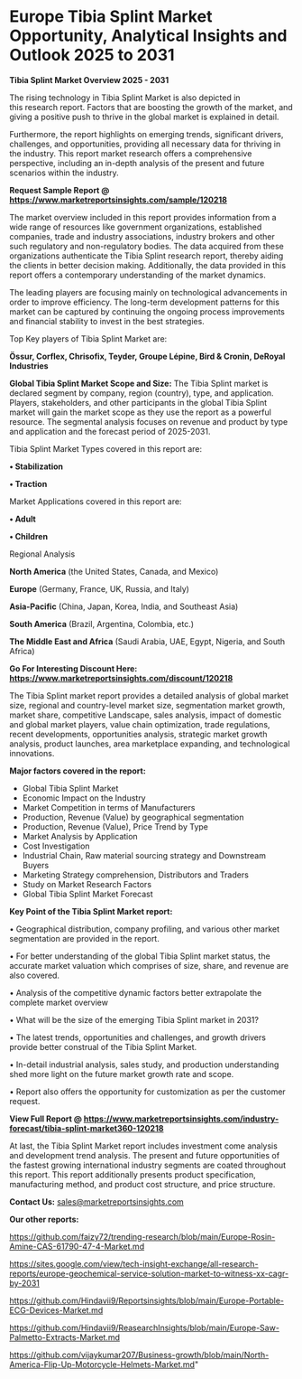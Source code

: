 # Europe Tibia Splint Market Opportunity, Analytical Insights and Outlook 2025 to 2031

<Strong> Tibia Splint Market Overview 2025 - 2031</strong>

The rising technology in Tibia Splint Market is also depicted in this research report. Factors that are boosting the growth of the market, and giving a positive push to thrive in the global market is explained in detail.

Furthermore, the report highlights on emerging trends, significant drivers, challenges, and opportunities, providing all necessary data for thriving in the industry. This report market research offers a comprehensive perspective, including an in-depth analysis of the present and future scenarios within the industry.

<strong>Request Sample Report @ <a href=https://www.marketreportsinsights.com/sample/120218>https://www.marketreportsinsights.com/sample/120218</a></strong>

The market overview included in this report provides information from a wide range of resources like government organizations, established companies, trade and industry associations, industry brokers and other such regulatory and non-regulatory bodies. The data acquired from these organizations authenticate the Tibia Splint research report, thereby aiding the clients in better decision making. Additionally, the data provided in this report offers a contemporary understanding of the market dynamics.

The leading players are focusing mainly on technological advancements in order to improve efficiency. The long-term development patterns for this market can be captured by continuing the ongoing process improvements and financial stability to invest in the best strategies.

Top Key players of Tibia Splint Market are:

<strong>Össur, Corflex, Chrisofix, Teyder, Groupe Lépine, Bird & Cronin, DeRoyal Industries</strong>

<strong><b>Global Tibia Splint Market Scope and Size:</b></strong>
The Tibia Splint market is declared segment by company, region (country), type, and application. Players, stakeholders, and other participants in the global Tibia Splint market will gain the market scope as they use the report as a powerful resource. The segmental analysis focuses on revenue and product by type and application and the forecast period of 2025-2031.

Tibia Splint Market Types covered in this report are:

<strong>• Stabilization

• Traction</strong>

Market Applications covered in this report are:

<strong>• Adult

• Children</strong> 

Regional Analysis

<strong>North America</strong> (the United States, Canada, and Mexico)

<strong>Europe</strong> (Germany, France, UK, Russia, and Italy)

<strong>Asia-Pacific</strong> (China, Japan, Korea, India, and Southeast Asia)

<strong>South America</strong> (Brazil, Argentina, Colombia, etc.)

<strong>The Middle East and Africa</strong> (Saudi Arabia, UAE, Egypt, Nigeria, and South Africa)

<strong>Go For Interesting Discount Here: <a href=https://www.marketreportsinsights.com/discount/120218>https://www.marketreportsinsights.com/discount/120218</a></strong>

The Tibia Splint market report provides a detailed analysis of global market size, regional and country-level market size, segmentation market growth, market share, competitive Landscape, sales analysis, impact of domestic and global market players, value chain optimization, trade regulations, recent developments, opportunities analysis, strategic market growth analysis, product launches, area marketplace expanding, and technological innovations.

<strong><b>Major factors covered in the report:</b></strong>
<ul>
  <li>Global Tibia Splint Market </li>
  <li>Economic Impact on the Industry</li>
  <li>Market Competition in terms of Manufacturers</li>
  <li>Production, Revenue (Value) by geographical segmentation</li>
  <li>Production, Revenue (Value), Price Trend by Type</li>
  <li>Market Analysis by Application</li>
  <li>Cost Investigation</li>
  <li>Industrial Chain, Raw material sourcing strategy and Downstream Buyers</li>
  <li>Marketing Strategy comprehension, Distributors and Traders</li>
  <li>Study on Market Research Factors</li>
  <li>Global Tibia Splint Market Forecast</li>
</ul>

<strong><b>Key Point of the Tibia Splint Market report:</b></strong>

• Geographical distribution, company profiling, and various other market segmentation are provided in the report.

• For better understanding of the global Tibia Splint market status, the accurate market valuation which comprises of size, share, and revenue are also covered.

• Analysis of the competitive dynamic factors better extrapolate the complete market overview

• What will be the size of the emerging Tibia Splint market in 2031?

• The latest trends, opportunities and challenges, and growth drivers provide better construal of the Tibia Splint Market.

• In-detail industrial analysis, sales study, and production understanding shed more light on the future market growth rate and scope.

• Report also offers the opportunity for customization as per the customer request.

<strong><b>View Full Report @ <a href=https://www.marketreportsinsights.com/industry-forecast/tibia-splint-market360-120218>https://www.marketreportsinsights.com/industry-forecast/tibia-splint-market360-120218</a></b></strong>


At last, the Tibia Splint Market report includes investment come analysis and development trend analysis. The present and future opportunities of the fastest growing international industry segments are coated throughout this report. This report additionally presents product specification, manufacturing method, and product cost structure, and price structure.

<strong>Contact Us:</strong>
sales@marketreportsinsights.com

<strong>Our other reports:</strong>

<a href=https://github.com/faizy72/trending-research/blob/main/Europe-Rosin-Amine-CAS-61790-47-4-Market.md>https://github.com/faizy72/trending-research/blob/main/Europe-Rosin-Amine-CAS-61790-47-4-Market.md</a>

<a href=https://sites.google.com/view/tech-insight-exchange/all-research-reports/europe-geochemical-service-solution-market-to-witness-xx-cagr-by-2031>https://sites.google.com/view/tech-insight-exchange/all-research-reports/europe-geochemical-service-solution-market-to-witness-xx-cagr-by-2031</a>

<a href=https://github.com/Hindavii9/Reportsinsights/blob/main/Europe-Portable-ECG-Devices-Market.md>https://github.com/Hindavii9/Reportsinsights/blob/main/Europe-Portable-ECG-Devices-Market.md</a>

<a href=https://github.com/Hindavii9/ReasearchInsights/blob/main/Europe-Saw-Palmetto-Extracts-Market.md>https://github.com/Hindavii9/ReasearchInsights/blob/main/Europe-Saw-Palmetto-Extracts-Market.md</a>

<a href=https://github.com/vijaykumar207/Business-growth/blob/main/North-America-Flip-Up-Motorcycle-Helmets-Market.md>https://github.com/vijaykumar207/Business-growth/blob/main/North-America-Flip-Up-Motorcycle-Helmets-Market.md</a>"
